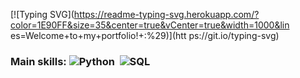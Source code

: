 [![Typing SVG](https://readme-typing-svg.herokuapp.com/?color=1E90FF&size=35&center=true&vCenter=true&width=1000&lin es=Welcome+to+my+portfolio!+:%29)](htt ps://git.io/typing-svg)

 ### Main skills: ![Python](https://img.shields.io/badge/Python-3776AB?style=for-the-badge&logo=python&logoColor=white)&nbsp; ![SQL](https://img.shields.io/badge/-SQL-0D1117?style=for-the-badge&logo=sql&labelColor=0D1117)&nbsp;
